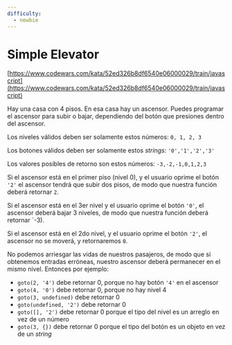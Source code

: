 ```yaml
---
difficulty:
  - newbie
---
```


# Simple Elevator

[https://www.codewars.com/kata/52ed326b8df6540e06000029/train/javascript](https://www.codewars.com/kata/52ed326b8df6540e06000029/train/javascript)

Hay una casa con 4 pisos. En esa casa hay un ascensor. Puedes programar
el ascensor para subir o bajar, dependiendo del botón que presiones dentro
del ascensor.

Los niveles válidos deben ser solamente estos números: `0, 1, 2, 3`

Los botones válidos deben ser solamente estos _strings_: `'0','1','2','3'`

Los valores posibles de retorno son estos números: `-3,-2,-1,0,1,2,3`

Si el ascensor está en el primer piso (nivel 0), y el usuario oprime el botón
`'2'` el ascensor tendrá que subir dos pisos, de modo que nuestra función
deberá retornar `2`.

Si el ascensor está en el 3er nivel y el usuario oprime el botón `'0'`,
el ascensor deberá bajar 3 niveles, de modo que nuestra función deberá
retornar `-3).

Si el ascensor está en el 2do nivel, y el usuario oprime el botón `'2'`,
el ascensor no se moverá, y retornaremos `0`.

No podemos arriesgar las vidas de nuestros pasajeros, de modo que si obtenemos
entradas erróneas, nuestro ascensor deberá permanecer en el mismo nivel.
Entonces por ejemplo:

- `goto(2, '4')` debe retornar 0, porque no hay botón `'4'` en el ascensor
- `goto(4, '0')` debe retornar 0, porque no hay nivel 4
- `goto(3, undefined)` debe retornar 0
- `goto(undefined, '2')` debe retornar 0
- `goto([], '2')` debe retornar 0 porque el tipo del nivel es un arreglo en
  vez de un número
- `goto(3, {})` debe retornar 0 porque el tipo del botón es un objeto en vez
  de un _string_

